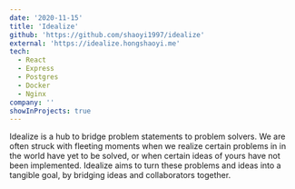 ```yaml
---
date: '2020-11-15'
title: 'Idealize'
github: 'https://github.com/shaoyi1997/idealize'
external: 'https://idealize.hongshaoyi.me'
tech:
  - React
  - Express
  - Postgres
  - Docker
  - Nginx
company: ''
showInProjects: true
---
```


Idealize is a hub to bridge problem statements to problem solvers. We are often struck with fleeting moments when we realize certain problems in in the world have yet to be solved, or when certain ideas of yours have not been implemented. Idealize aims to turn these problems and ideas into a tangible goal, by bridging ideas and collaborators together.
